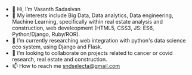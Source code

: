 - 👋 Hi, I’m Vasanth Sadasivan
- 👀 My interests include Big Data, Data analytics, Data engineering, Machine Learning,  specifically within real estate analysis and construction, web develeopment (HTML5, CSS3, JS: ES6, Python/Django, Ruby/ROR).
- 🌱 I’m currently researching web integration with python's data science eco system, using Django and  Flask. 
- 💞️ I’m looking to collaborate on projects related to cancer or covid research, real estate and construction.
- 📫 How to reach me sndselecta@gmail.com

<!---
SoundBoySelecta/SoundBoySelecta is a ✨ special ✨ repository because its `README.md` (this file) appears on your GitHub profile.
You can click the Preview link to take a look at your changes.
--->
